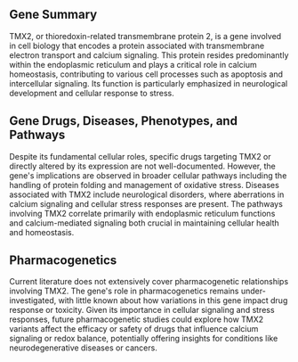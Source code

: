 ## Gene Summary
TMX2, or thioredoxin-related transmembrane protein 2, is a gene involved in cell biology that encodes a protein associated with transmembrane electron transport and calcium signaling. This protein resides predominantly within the endoplasmic reticulum and plays a critical role in calcium homeostasis, contributing to various cell processes such as apoptosis and intercellular signaling. Its function is particularly emphasized in neurological development and cellular response to stress.

## Gene Drugs, Diseases, Phenotypes, and Pathways
Despite its fundamental cellular roles, specific drugs targeting TMX2 or directly altered by its expression are not well-documented. However, the gene's implications are observed in broader cellular pathways including the handling of protein folding and management of oxidative stress. Diseases associated with TMX2 include neurological disorders, where aberrations in calcium signaling and cellular stress responses are present. The pathways involving TMX2 correlate primarily with endoplasmic reticulum functions and calcium-mediated signaling both crucial in maintaining cellular health and homeostasis.

## Pharmacogenetics
Current literature does not extensively cover pharmacogenetic relationships involving TMX2. The gene's role in pharmacogenetics remains under-investigated, with little known about how variations in this gene impact drug response or toxicity. Given its importance in cellular signaling and stress responses, future pharmacogenetic studies could explore how TMX2 variants affect the efficacy or safety of drugs that influence calcium signaling or redox balance, potentially offering insights for conditions like neurodegenerative diseases or cancers.